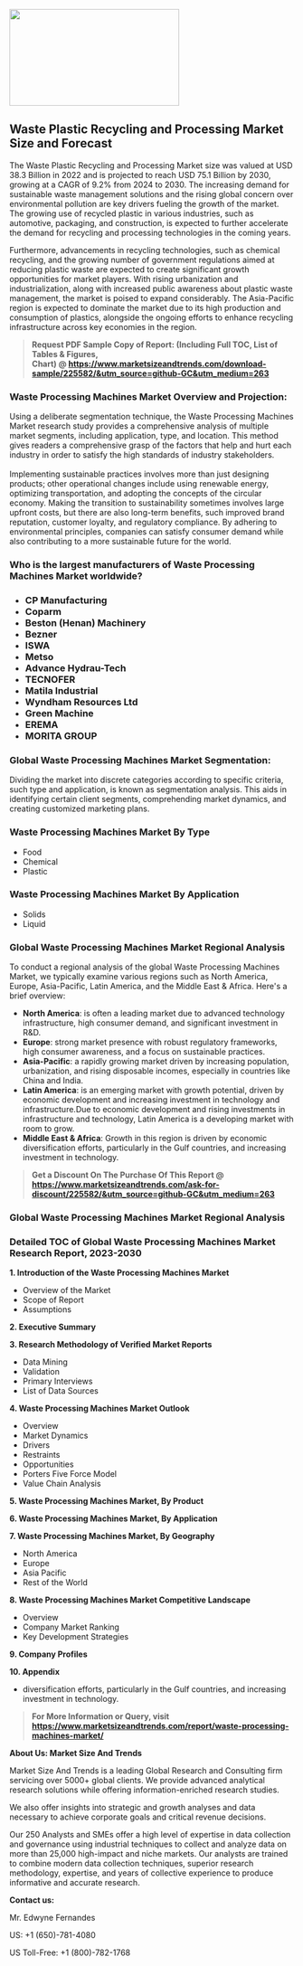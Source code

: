 <p><img class="alignnone size-medium wp-image-20088" src="https://ffe5etoiles.com/wp-content/uploads/2024/12/MST1-300x171.png" alt="" width="300" height="171" /></p><h2>Waste Plastic Recycling and Processing Market Size and Forecast</h2><p>The Waste Plastic Recycling and Processing Market size was valued at USD 38.3 Billion in 2022 and is projected to reach USD 75.1 Billion by 2030, growing at a CAGR of 9.2% from 2024 to 2030. The increasing demand for sustainable waste management solutions and the rising global concern over environmental pollution are key drivers fueling the growth of the market. The growing use of recycled plastic in various industries, such as automotive, packaging, and construction, is expected to further accelerate the demand for recycling and processing technologies in the coming years.</p><p>Furthermore, advancements in recycling technologies, such as chemical recycling, and the growing number of government regulations aimed at reducing plastic waste are expected to create significant growth opportunities for market players. With rising urbanization and industrialization, along with increased public awareness about plastic waste management, the market is poised to expand considerably. The Asia-Pacific region is expected to dominate the market due to its high production and consumption of plastics, alongside the ongoing efforts to enhance recycling infrastructure across key economies in the region.</p></p><blockquote id="" class=""><strong>Request PDF Sample Copy of Report: (Including Full TOC, List of Tables &amp; Figures, Chart)&nbsp;@&nbsp;<strong><a href="https://www.marketsizeandtrends.com/download-sample/225582/&utm_source=github-GC&utm_medium=263" target="_blank">https://www.marketsizeandtrends.com/download-sample/225582/&utm_source=github-GC&utm_medium=263</a></strong></strong></blockquote><h3 id="" class="">Waste Processing Machines Market&nbsp;Overview and Projection:</h3><p id="" class="">Using a deliberate segmentation technique, the Waste Processing Machines Market research study provides a comprehensive analysis of multiple market segments, including application, type, and location. This method gives readers a comprehensive grasp of the factors that help and hurt each industry in order to satisfy the high standards of industry stakeholders. <br /> <br />Implementing sustainable practices involves more than just designing products; other operational changes include using renewable energy, optimizing transportation, and adopting the concepts of the circular economy. Making the transition to sustainability sometimes involves large upfront costs, but there are also long-term benefits, such improved brand reputation, customer loyalty, and regulatory compliance. By adhering to environmental principles, companies can satisfy consumer demand while also contributing to a more sustainable future for the world.</p><h3 id="" class="">Who is the largest manufacturers of&nbsp;Waste Processing Machines Market worldwide?</h3><h3 class=""><p><ul><li>CP Manufacturing </li><li> Coparm </li><li> Beston (Henan) Machinery </li><li> Bezner </li><li> ISWA </li><li> Metso </li><li> Advance Hydrau-Tech </li><li> TECNOFER </li><li> Matila Industrial </li><li> Wyndham Resources Ltd </li><li> Green Machine </li><li> EREMA </li><li> MORITA GROUP</li></ul></p></h3><h3 id="" class="">Global&nbsp;Waste Processing Machines Market Segmentation:</h3><p id="" class="">Dividing the market into discrete categories according to specific criteria, such type and application, is known as segmentation analysis. This aids in identifying certain client segments, comprehending market dynamics, and creating customized marketing plans.</p><h3 id="" class="">Waste Processing Machines Market&nbsp;By Type</h3><p><p><ul><li>Food</li><li> Chemical</li><li> Plastic</p></li></ul></p></p><h3 id="" class="">Waste Processing Machines Market&nbsp;By Application</h3><p class=""><p><ul><li>Solids</li><li> Liquid</li></ul></p></p><h3 id="" class="">Global Waste Processing Machines Market Regional Analysis</h3><p id="" class="">To conduct a regional analysis of the global Waste Processing Machines Market, we typically examine various regions such as North America, Europe, Asia-Pacific, Latin America, and the Middle East &amp; Africa. Here's a brief overview:</p><ul><li><strong>North America</strong>: is often a leading market due to advanced technology infrastructure, high consumer demand, and significant investment in R&amp;D.</li><li><strong>Europe</strong>: strong market presence with robust regulatory frameworks, high consumer awareness, and a focus on sustainable practices.</li><li><strong>Asia-Pacific</strong>: a rapidly growing market driven by increasing population, urbanization, and rising disposable incomes, especially in countries like China and India.</li><li><strong>Latin America</strong>: is an emerging market with growth potential, driven by economic development and increasing investment in technology and infrastructure.Due to economic development and rising investments in infrastructure and technology, Latin America is a developing market with room to grow.</li><li><strong>Middle East &amp; Africa</strong>: Growth in this region is driven by economic diversification efforts, particularly in the Gulf countries, and increasing investment in technology.</li></ul><blockquote id="" class=""><strong>Get a Discount On The Purchase Of This Report @ <strong><a href="https://www.marketsizeandtrends.com/ask-for-discount/225582/&utm_source=github-GC&utm_medium=263" target="_blank">https://www.marketsizeandtrends.com/ask-for-discount/225582/&utm_source=github-GC&utm_medium=263</a></strong></strong></blockquote><h3 id="" class="">Global Waste Processing Machines Market Regional Analysis</h3><h3 id="" class="">Detailed TOC of Global Waste Processing Machines Market Research Report, 2023-2030</h3><p id="" class=""><strong>1. Introduction of the Waste Processing Machines Market</strong></p><ul><li>Overview of the Market</li><li>Scope of Report</li><li>Assumptions</li></ul><p id="" class=""><strong>2. Executive Summary</strong></p><p id="" class=""><strong>3. Research Methodology of Verified Market Reports</strong></p><ul><li>Data Mining</li><li>Validation</li><li>Primary Interviews</li><li>List of Data Sources</li></ul><p id="" class=""><strong>4. Waste Processing Machines Market Outlook</strong></p><ul><li>Overview</li><li>Market Dynamics</li><li>Drivers</li><li>Restraints</li><li>Opportunities</li><li>Porters Five Force Model</li><li>Value Chain Analysis</li></ul><p id="" class=""><strong>5. Waste Processing Machines Market, By Product</strong></p><p id="" class=""><strong>6. Waste Processing Machines Market, By Application</strong></p><p id="" class=""><strong>7. Waste Processing Machines Market, By Geography</strong></p><ul><li>North America</li><li>Europe</li><li>Asia Pacific</li><li>Rest of the World</li></ul><p id="" class=""><strong>8. Waste Processing Machines Market Competitive Landscape</strong></p><ul><li>Overview</li><li>Company Market Ranking</li><li>Key Development Strategies</li></ul><p id="" class=""><strong>9. Company Profiles</strong></p><p id="" class=""><strong>10. Appendix</strong></p><ul><li>diversification efforts, particularly in the Gulf countries, and increasing investment in technology.</li></ul><blockquote id="" class=""><strong>For More Information or Query, visit <strong><strong><a href="https://www.marketsizeandtrends.com/report/waste-processing-machines-market/" target="_blank">https://www.marketsizeandtrends.com/report/waste-processing-machines-market/</a></strong></strong></strong></blockquote><p id="" class=""><strong>About Us: Market Size And Trends</strong></p><p id="" class="">Market Size And Trends is a leading Global Research and Consulting firm servicing over 5000+ global clients. We provide advanced analytical research solutions while offering information-enriched research studies.</p><p id="" class="">We also offer insights into strategic and growth analyses and data necessary to achieve corporate goals and critical revenue decisions.</p><p id="" class="">Our 250 Analysts and SMEs offer a high level of expertise in data collection and governance using industrial techniques to collect and analyze data on more than 25,000 high-impact and niche markets. Our analysts are trained to combine modern data collection techniques, superior research methodology, expertise, and years of collective experience to produce informative and accurate research.</p><p id="" class=""><strong>Contact us:</strong></p><p id="" class="">Mr. Edwyne Fernandes</p><p id="" class="">US: +1 (650)-781-4080</p><p id="" class="">US Toll-Free: +1 (800)-782-1768</p>
